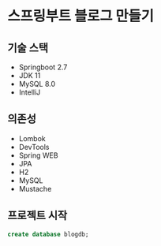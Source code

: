 # 스프링부트 블로그 만들기

## 기술 스택
 - Springboot 2.7
 - JDK 11
 - MySQL 8.0
 - IntelliJ

## 의존성
 - Lombok
 - DevTools
 - Spring WEB
 - JPA
 - H2
 - MySQL
 - Mustache

## 프로젝트 시작
```sql
create database blogdb;
```